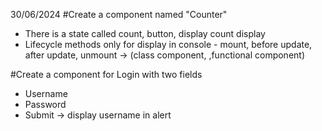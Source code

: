 30/06/2024
#Create a component named "Counter"
- There is a state called count, button, display count display
- Lifecycle methods only for display in console - mount, before update, after update, unmount -> (class component, ,functional component)


#Create a component for Login with two fields
- Username
- Password
- Submit -> display username in alert


